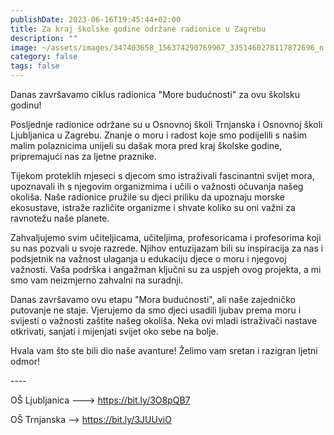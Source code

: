 ```yaml
---
publishDate: 2023-06-16T19:45:44+02:00
title: Za kraj školske godine održane radionice u Zagrebu
description: ""
image: ~/assets/images/347403658_156374290769967_3351460278117872696_n.jpg
category: false
tags: false
---
```

Danas završavamo ciklus radionica "More budućnosti" za ovu školsku godinu! 

Posljednje radionice održane su u Osnovnoj školi Trnjanska i Osnovnoj školi Ljubljanica u Zagrebu. Znanje o moru i radost koje smo podijelili s našim malim polaznicima unijeli su dašak mora pred kraj školske godine, pripremajući nas za ljetne praznike.

Tijekom proteklih mjeseci s djecom smo istraživali fascinantni svijet mora, upoznavali ih s njegovim organizmima i učili o važnosti očuvanja našeg [](<>)okoliša. Naše radionice pružile su djeci priliku da upoznaju morske ekosustave, istraže različite organizme i shvate koliko su oni važni za ravnotežu naše planete.

Zahvaljujemo svim učiteljicama, učiteljima, profesoricama i profesorima koji su nas pozvali u svoje razrede. Njihov entuzijazam bili su inspiracija za nas i podsjetnik na važnost ulaganja u edukaciju djece o moru i njegovoj važnosti. Vaša podrška i angažman ključni su za uspjeh ovog projekta, a mi smo vam neizmjerno zahvalni na suradnji.

Danas završavamo ovu etapu "Mora budućnosti", ali naše zajedničko putovanje ne staje. Vjerujemo da smo djeci usadili ljubav prema moru i svijesti o važnosti zaštite našeg okoliša. Neka ovi mladi istraživači nastave otkrivati, sanjati i mijenjati svijet oko sebe na bolje.

Hvala vam što ste bili dio naše avanture! Želimo vam sretan i razigran ljetni odmor! 

\----

OŠ Ljubljanica --->  https://bit.ly/3O8pQB7   

OŠ Trnjanska --> https://bit.ly/3JUUviO